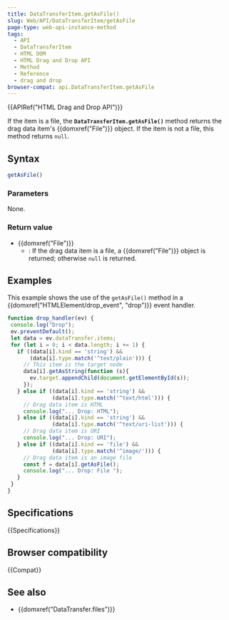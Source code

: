 ```yaml
---
title: DataTransferItem.getAsFile()
slug: Web/API/DataTransferItem/getAsFile
page-type: web-api-instance-method
tags:
  - API
  - DataTransferItem
  - HTML DOM
  - HTML Drag and Drop API
  - Method
  - Reference
  - drag and drop
browser-compat: api.DataTransferItem.getAsFile
---
```

{{APIRef("HTML Drag and Drop API")}}

If the item is a file, the **`DataTransferItem.getAsFile()`**
method returns the drag data item's {{domxref("File")}} object. If the item is not a
file, this method returns `null`.

## Syntax

```js
getAsFile()
```

### Parameters

None.

### Return value

- {{domxref("File")}}
  - : If the drag data item is a file, a {{domxref("File")}} object is returned; otherwise
    `null` is returned.

## Examples

This example shows the use of the `getAsFile()` method in a
{{domxref("HTMLElement/drop_event", "drop")}} event handler.

```js
function drop_handler(ev) {
 console.log("Drop");
 ev.preventDefault();
 let data = ev.dataTransfer.items;
 for (let i = 0; i < data.length; i += 1) {
   if ((data[i].kind == 'string') &&
       (data[i].type.match('^text/plain'))) {
     // This item is the target node
     data[i].getAsString(function (s){
       ev.target.appendChild(document.getElementById(s));
     });
   } else if ((data[i].kind == 'string') &&
              (data[i].type.match('^text/html'))) {
     // Drag data item is HTML
     console.log("... Drop: HTML");
   } else if ((data[i].kind == 'string') &&
              (data[i].type.match('^text/uri-list'))) {
     // Drag data item is URI
     console.log("... Drop: URI");
   } else if ((data[i].kind == 'file') &&
              (data[i].type.match('^image/'))) {
     // Drag data item is an image file
     const f = data[i].getAsFile();
     console.log("... Drop: File ");
   }
 }
}
```

## Specifications

{{Specifications}}

## Browser compatibility

{{Compat}}

## See also

- {{domxref("DataTransfer.files")}}
